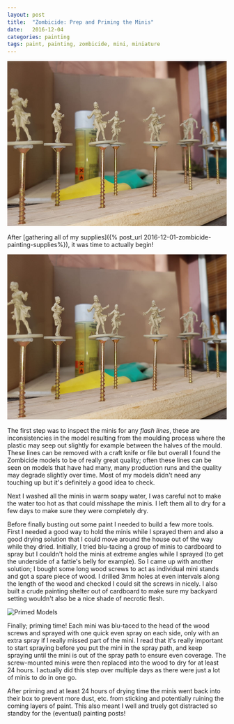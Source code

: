 ```yaml
---
layout: post
title:  "Zombicide: Prep and Priming the Minis"
date:   2016-12-04
categories: painting
tags: paint, painting, zombicide, mini, miniature
---
```


![Primed Models](/images/zombicide/zoomed_primed.jpg)

After [gathering all of my supplies]({% post_url 2016-12-01-zombicide-painting-supplies%}), it was time to actually begin!

<!--more-->

![Primed Models](/images/zombicide/zoomed_primed.jpg)
 
The first step was to inspect the minis for any _flash lines_, these are inconsistencies in the model resulting from the moulding process where the plastic may seep out slightly for example between the halves of the mould. These lines can be removed with a craft knife or file but overall I found the Zombicide models to be of really great quality; often these lines can be seen on models that have had many, many production runs and the quality may degrade slightly over time. Most of my models didn't need any touching up but it's definitely a good idea to check.
 
Next I washed all the minis in warm soapy water, I was careful not to make the water too hot as that could misshape the minis. I left them all to dry for a few days to make sure they were completely dry.
 
Before finally busting out some paint I needed to build a few more tools. First I needed a good way to hold the minis while I sprayed them and also a good drying solution that I could move around the house out of the way while they dried. Initially, I tried blu-tacing a group of minis to cardboard to spray but I couldn't hold the minis at extreme angles while I sprayed (to get the underside of a fattie's belly for example). So I came up with another solution; I bought some long wood screws to act as individual mini stands and got a spare piece of wood. I drilled 3mm holes at even intervals along the length of the wood and checked I could sit the screws in nicely. I also built a crude painting shelter out of cardboard to make sure my backyard setting wouldn't also be a nice shade of necrotic flesh.

![Primed Models](/images/zombicide/painting_box.jpg)
 
Finally; priming time! Each mini was blu-taced to the head of the wood screws and sprayed with one quick even spray on each side, only with an extra spray if I really missed part of the mini. I read that it's really important to start spraying before you put the mini in the spray path, and keep spraying until the mini is out of the spray path to ensure even coverage. The screw-mounted minis were then replaced into the wood to dry for at least 24 hours. I actually did this step over multiple days as there were just a lot of minis to do in one go.
 
After priming and at least 24 hours of drying time the minis went back into their box to prevent more dust, etc. from sticking and potentially ruining the coming layers of paint. This also meant I well and truely got distracted so standby for the (eventual) painting posts!
 